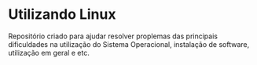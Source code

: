 # Utilizando Linux

Repositório criado para ajudar resolver proplemas das principais dificuldades na utilização do Sistema Operacional, instalação de software, utilização em geral e etc.
